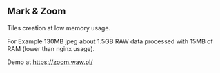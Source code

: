 Mark & Zoom 
-----------

Tiles creation at low memory usage. 

For Example 130MB jpeg about 1.5GB RAW data processed with 15MB of RAM (lower than nginx usage).

Demo at https://zoom.waw.pl/
